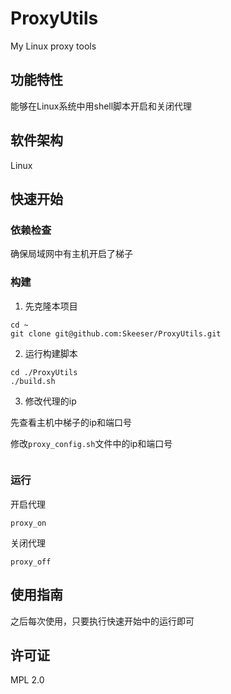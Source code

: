 # ProxyUtils
My Linux proxy tools







## 功能特性

能够在Linux系统中用shell脚本开启和关闭代理







## 软件架构

Linux







## 快速开始

### 依赖检查

确保局域网中有主机开启了梯子



### 构建

1. 先克隆本项目

```
cd ~
git clone git@github.com:Skeeser/ProxyUtils.git
```

2. 运行构建脚本

```
cd ./ProxyUtils
./build.sh
```

3. 修改代理的ip

先查看主机中梯子的ip和端口号

修改`proxy_config.sh`文件中的ip和端口号

```
```





### 运行

开启代理

```
proxy_on
```

关闭代理

```
proxy_off
```





## 使用指南

之后每次使用，只要执行快速开始中的运行即可










## 许可证

MPL 2.0
